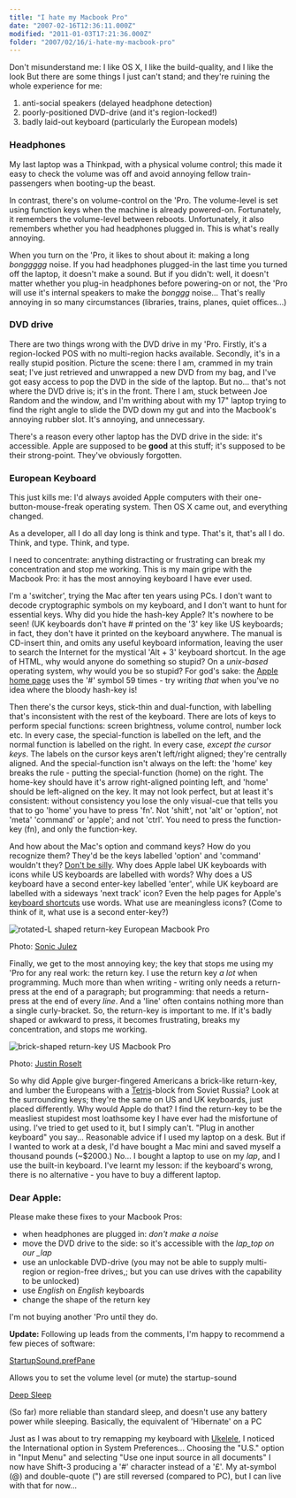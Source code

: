 ```yaml
---
title: "I hate my Macbook Pro"
date: "2007-02-16T12:36:11.000Z"
modified: "2011-01-03T17:21:36.000Z"
folder: "2007/02/16/i-hate-my-macbook-pro"
---
```


Don't misunderstand me: I like OS X, I like the build-quality, and I like the look But there are some things I just can't stand; and they're ruining the whole experience for me:

1.  anti-social speakers (delayed headphone detection)
2.  poorly-positioned DVD-drive (and it's region-locked!)
3.  badly laid-out keyboard (particularly the European models)

### Headphones

My last laptop was a Thinkpad, with a physical volume control; this made it easy to check the volume was off and avoid annoying fellow train-passengers when booting-up the beast.

In contrast, there's on volume-control on the 'Pro. The volume-level is set using function keys when the machine is already powered-on. Fortunately, it remembers the volume-level between reboots. Unfortunately, it also remembers whether you had headphones plugged in. This is what's really annoying.

When you turn on the 'Pro, it likes to shout about it: making a long _bonggggg_ noise. If you had headphones plugged-in the last time you turned off the laptop, it doesn't make a sound. But if you didn't: well, it doesn't matter whether you plug-in headphones before powering-on or not, the 'Pro will use it's internal speakers to make the _bonggg_ noise... That's really annoying in so many circumstances (libraries, trains, planes, quiet offices...)

### DVD drive

There are two things wrong with the DVD drive in my 'Pro. Firstly, it's a region-locked POS with no multi-region hacks available. Secondly, it's in a really stupid position. Picture the scene: there I am, crammed in my train seat; I've just retrieved and unwrapped a new DVD from my bag, and I've got easy access to pop the DVD in the side of the laptop. But no... that's not where the DVD drive is; it's in the front. There I am, stuck between Joe Random and the window, and I'm writhing about with my 17" laptop trying to find the right angle to slide the DVD down my gut and into the Macbook's annoying rubber slot. It's annoying, and unnecessary.

There's a reason every other laptop has the DVD drive in the side: it's accessible. Apple are supposed to be **good** at this stuff; it's supposed to be their strong-point. They've obviously forgotten.

### European Keyboard

This just kills me: I'd always avoided Apple computers with their one-button-mouse-freak operating system. Then OS X came out, and everything changed.

As a developer, all I do all day long is think and type. That's it, that's all I do. Think, and type. Think, and type.

I need to concentrate: anything distracting or frustrating can break my concentration and stop me working. This is my main gripe with the Macbook Pro: it has the most annoying keyboard I have ever used.

I'm a 'switcher', trying the Mac after ten years using PCs. I don't want to decode cryptographic symbols on my keyboard, and I don't want to hunt for essential keys. Why did you hide the hash-key Apple? It's nowhere to be seen! (UK keyboards don't have # printed on the '3' key like US keyboards; in fact, they don't have it printed on the keyboard anywhere. The manual is CD-insert thin, and omits any useful keyboard information, leaving the user to search the Internet for the mystical 'Alt + 3' keyboard shortcut. In the age of HTML, why would anyone do something so stupid? On a _unix-based_ operating system, why would you be so stupid? For god's sake: the [Apple home page](http://www.apple.com/) uses the '#' symbol 59 times - try writing _that_ when you've no idea where the bloody hash-key is!

Then there's the cursor keys, stick-thin and dual-function, with labelling that's inconsistent with the rest of the keyboard. There are lots of keys to perform special functions: screen brightness, volume control, number lock etc. In every case, the special-function is labelled on the left, and the normal function is labelled on the right. In every case, _except the cursor keys_. The labels on the cursor keys aren't left/right aligned; they're centrally aligned. And the special-function isn't always on the left: the 'home' key breaks the rule - putting the special-function (home) on the right. The home-key should have it's arrow right-aligned pointing left, and 'home' should be left-aligned on the key. It may not look perfect, but at least it's consistent: without consistency you lose the only visual-cue that tells you that to go 'home' you have to press 'fn'. Not 'shift', not 'alt' or 'option', not 'meta' 'command' or 'apple'; and not 'ctrl'. You need to press the function-key (fn), and only the function-key.

And how about the Mac's option and command keys? How do you recognize them? They'd be the keys labelled 'option' and 'command' wouldn't they? [Don't be silly](http://en.wikipedia.org/wiki/Apple_keyboard "wikipedia article with images of option and command keys"). Why does Apple label UK keyboards with icons while US keyboards are labelled with words? Why does a US keyboard have a second enter-key labelled 'enter', while UK keyboard are labelled with a sideways 'next track' icon? Even the help pages for Apple's [keyboard shortcuts](http://docs.info.apple.com/article.html?artnum=75459) use words. What use are meaningless icons? (Come to think of it, what use is a second enter-key?)

![rotated-L shaped return-key](/images/articles/macbook-pro-keyboard-euro-return.png) European Macbook Pro

Photo: [Sonic Julez](http://www.flickr.com/photos/julesstoop/304301165/)

Finally, we get to the most annoying key; the key that stops me using my 'Pro for any real work: the return key. I use the return key _a lot_ when programming. Much more than when writing - writing only needs a return-press at the end of a paragraph; but programming: that needs a return-press at the end of every _line_. And a 'line' often contains nothing more than a single curly-bracket. So, the return-key is important to me. If it's badly shaped or awkward to press, it becomes frustrating, breaks my concentration, and stops me working.

![brick-shaped return-key](/images/articles/macbook-pro-keyboard-us-return.png) US Macbook Pro

Photo: [Justin Roselt](http://flickr.com/photos/justinr/sets/72057594101592631/)

So why did Apple give burger-fingered Americans a brick-like return-key, and lumber the Europeans with a [Tetris](http://en.wikipedia.org/wiki/Tetris)\-block from Soviet Russia? Look at the surrounding keys; they're the same on US and UK keyboards, just placed differently. Why would Apple do that? I find the return-key to be the measliest stupidest most loathsome key I have ever had the misfortune of using. I've tried to get used to it, but I simply can't. "Plug in another keyboard" you say... Reasonable advice if I used my laptop on a desk. But if I wanted to work at a desk, I'd have bought a Mac mini and saved myself a thousand pounds (~\$2000.) No... I bought a laptop to use on my _lap_, and I use the built-in keyboard. I've learnt my lesson: if the keyboard's wrong, there is no alternative - you have to buy a different laptop.

### Dear Apple:

Please make these fixes to your Macbook Pros:

- when headphones are plugged in: _don't make a noise_
- move the DVD drive to the side: so it's accessible with the _lap_top on our \_lap_
- use an unlockable DVD-drive (you may not be able to supply multi-region or region-free drives,; but you can use drives with the capability to be unlocked)
- use _English_ on _English_ keyboards
- change the shape of the return key

I'm not buying another 'Pro until they do.

**Update:** Following up leads from the comments, I'm happy to recommend a few pieces of software:

[StartupSound.prefPane](http://www5e.biglobe.ne.jp/~arcana/StartupSound/BETA/index.en.html)

Allows you to set the volume level (or mute) the startup-sound

[Deep Sleep](http://www.apple.com/downloads/dashboard/status/deepsleep.html)

(So far) more reliable than standard sleep, and doesn't use any battery power while sleeping. Basically, the equivalent of 'Hibernate' on a PC

Just as I was about to try remapping my keyboard with [Ukelele](http://scripts.sil.org/cms/scripts/page.php?site_id=nrsi&id=ukelele), I noticed the International option in System Preferences... Choosing the "U.S." option in "Input Menu" and selecting "Use one input source in all documents" I now have Shift-3 producing a '#' character instead of a '£'. My at-symbol (@) and double-quote (") are still reversed (compared to PC), but I can live with that for now...
